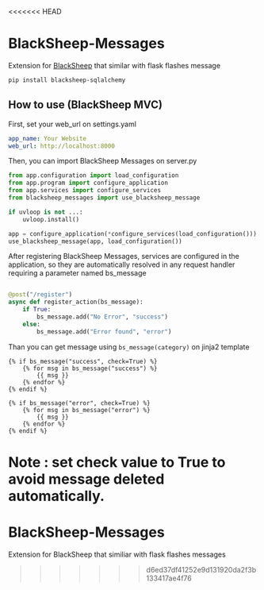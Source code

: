 <<<<<<< HEAD
# BlackSheep-Messages
Extension for [BlackSheep](https://github.com/Neoteroi/BlackSheep) that similar with flask flashes message

```bash
pip install blacksheep-sqlalchemy
```

## How to use (BlackSheep MVC)

First, set your web_url on settings.yaml

```yaml
app_name: Your Website
web_url: http://localhost:8000
```

Then, you can import BlackSheep Messages on server.py

```python
from app.configuration import load_configuration
from app.program import configure_application
from app.services import configure_services
from blacksheep_messages import use_blacksheep_message

if uvloop is not ...:
    uvloop.install()

app = configure_application(*configure_services(load_configuration()))
use_blacksheep_message(app, load_configuration())

```

After registering BlackSheep Messages, services are configured in the application, so they are automatically resolved in any request handler requiring a parameter named bs_message

```python

@post("/register")
async def register_action(bs_message):
    if True:
        bs_message.add("No Error", "success")
    else:
        bs_message.add("Error found", "error")

```

Than you can get message using `bs_message(category)` on jinja2 template

```jinja2
{% if bs_message("success", check=True) %}
	{% for msg in bs_message("success") %}
		{{ msg }}
	{% endfor %}
{% endif %}

{% if bs_message("error", check=True) %}
	{% for msg in bs_message("error") %}
		{{ msg }}
	{% endfor %}
{% endif %}
```

Note : set check value to True to avoid message deleted automatically.
=======
# BlackSheep-Messages
Extension for BlackSheep that similiar with flask flashes messages
>>>>>>> d6ed37df41252e9d131920da2f3b133417ae4f76
